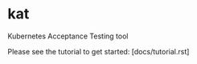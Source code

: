 # kat
Kubernetes Acceptance Testing tool

Please see the tutorial to get started: [docs/tutorial.rst]
